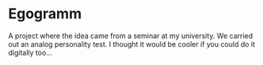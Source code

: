 # Egogramm
 A project where the idea came from a seminar at my university. We carried out an analog personality test. I thought it would be cooler if you could do it digitally too...
